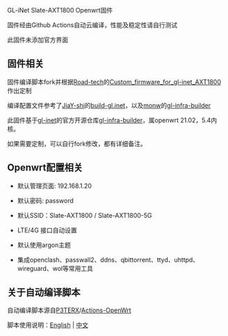 GL-iNet Slate-AXT1800 Openwrt固件

固件经由Github Actions自动云编译，性能及稳定性请自行测试

此固件未添加官方界面

## 固件相关

固件编译脚本fork并根据[Road-tech](https://github.com/Road-tech)的[Custom_firmware_for_gl-inet_AXT1800](https://github.com/Road-tech/Custom_firmware_for_gl-inet_AXT1800)作出定制

编译配置文件参考了[JiaY-shi](https://github.com/JiaY-shi)的[build-gl.inet](https://github.com/JiaY-shi/build-gl.inet)，以及[monw](https://github.com/monw)的[gl-infra-builder](https://github.com/monw/gl-infra-builder)

此固件基于[gl-inet](https://github.com/gl-inet)的官方开源仓库[gl-infra-builder](https://github.com/gl-inet/gl-infra-builder)，属openwrt 21.02，5.4内核。

如果需要定制，可以自行fork修改，都有详细备注。

## Openwrt配置相关

- 默认管理页面: 192.168.1.20

- 默认密码: password

- 默认SSID：Slate-AXT1800 / Slate-AXT1800-5G

- LTE/4G 接口自动设置

- 默认使用argon主题

- 集成openclash、passwall2、ddns、qbittorrent、ttyd、uhttpd、wireguard、wol等常用工具

## 关于自动编译脚本

自动编译脚本源自[P3TERX](https://github.com/P3TERX)/[Actions-OpenWrt](https://github.com/P3TERX/Actions-OpenWrt)

脚本使用说明：[English](https://github.com/P3TERX/Actions-OpenWrt) | [中文](https://p3terx.com/archives/build-openwrt-with-github-actions.html)
